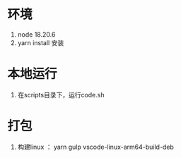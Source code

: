 # 环境
1. node 18.20.6
2. yarn install 安装
# 本地运行
1. 在scripts目录下，运行code.sh
# 打包
1. 构建linux ： yarn gulp vscode-linux-arm64-build-deb
